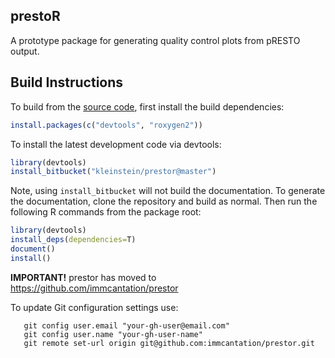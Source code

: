 prestoR
-------------------------------------------------------------------------------

A prototype package for generating quality control plots from pRESTO output.


Build Instructions
-------------------------------------------------------------------------------

To build from the [source code](http://bitbucket.org/kleinstein/prestor),
first install the build dependencies:

```R
install.packages(c("devtools", "roxygen2"))
```

To install the latest development code via devtools:

```R
library(devtools)
install_bitbucket("kleinstein/prestor@master")
```

Note, using `install_bitbucket` will not build the documentation. To generate the 
documentation, clone the repository and build as normal. Then run the following 
R commands from the package root:

```R
library(devtools)
install_deps(dependencies=T)
document()
install()
```

**IMPORTANT!** 
prestor has moved to https://github.com/immcantation/prestor

To update Git configuration settings use:

```
   git config user.email "your-gh-user@email.com"
   git config user.name "your-gh-user-name"
   git remote set-url origin git@github.com:immcantation/prestor.git
```
